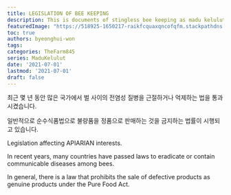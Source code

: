 ```yaml
---
title: LEGISLATION OF BEE KEEPING
description: This is documents of stingless bee keeping as madu kelulut
featuredImage: "https://518925-1650217-raikfcquaxqncofqfm.stackpathdns.com/wp-content/uploads/2019/07/buy-organic-raw-honey.jpg"
toc: true
authors: byeonghui-won
tags:
categories: TheFarm845
series: MaduKelulut
date: '2021-07-01'
lastmod: '2021-07-01'
draft: false
---
```



최근 몇 년 동안 많은 국가에서 벌 사이의 전염성 질병을 근절하거나 억제하는 법을 통과 시켰습니다. 

일반적으로 순수식품법으로 불량품을 정품으로 판매하는 것을 금지하는 법률이 시행되고 있습니다. 

Legislation affecting APIARIAN interests.

In recent years, many countries have passed laws to eradicate or contain communicable diseases among bees.

In general, there is a law that prohibits the sale of defective products as genuine products under the Pure Food Act.
